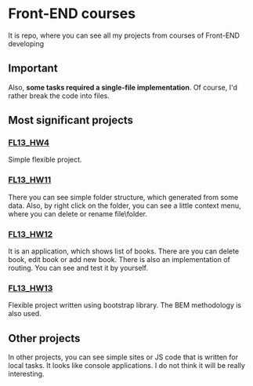 # Front-END courses
It is repo, where you can see all my projects from courses of Front-END developing
## Important
Also, **some tasks required a single-file implementation**. Of course, I'd rather break the code into files.
## Most significant projects
<h3><a href="https://eduard20028.github.io/front-end-courses/FL13_HW4/homework">FL13_HW4</a></h3>
<p>Simple flexible project.</p>
<h3><a href="https://eduard20028.github.io/front-end-courses/FL13_HW11/homework">FL13_HW11</a></h3>
<p>There you can see simple folder structure, which generated from some data. Also, by right click on the folder, you can see a little context menu, where you can delete or rename file\folder.</p>
<h3><a href="https://eduard20028.github.io/front-end-courses/FL13_HW12/homework/">FL13_HW12</a></h3>
<p>It is an application, which shows list of books. There are you can delete book, edit book or add new book. There is also an implementation of routing. You can see and test it by yourself.</p>
<h3><a href="https://eduard20028.github.io/front-end-courses/FL13_HW13/homework/">FL13_HW13</a></h3>
<p>Flexible project written using bootstrap library. The BEM methodology is also used.</p>

## Other projects
<p>In other projects, you can see simple sites or JS code that is written for local tasks. It looks like console applications. I do not think it will be really interesting.</p>
